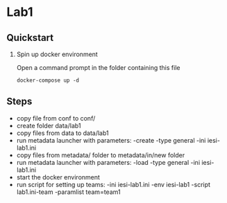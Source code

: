 # Lab1

## Quickstart

1. Spin up docker environment
 
	Open a command prompt in the folder containing this file
	
	 `docker-compose up -d`

## Steps

* copy file from conf to conf/
* create folder data/lab1
* copy files from data to data/lab1
* run metadata launcher with parameters: -create -type general -ini iesi-lab1.ini
* copy files from metadata/ folder to metadata/in/new folder
* run metadata launcher with parameters: -load -type general -ini iesi-lab1.ini
* start the docker environment
* run script for setting up teams: -ini iesi-lab1.ini -env iesi-lab1 -script lab1.ini-team -paramlist team=team1